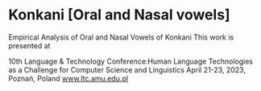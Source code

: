 # Konkani [Oral and Nasal vowels]
Empirical Analysis of Oral and Nasal Vowels of Konkani
This work is presented at 

10th Language & Technology Conference:Human Language Technologies as a Challenge for Computer Science and Linguistics April 21-23, 2023, Poznań, Poland
www.ltc.amu.edu.pl
